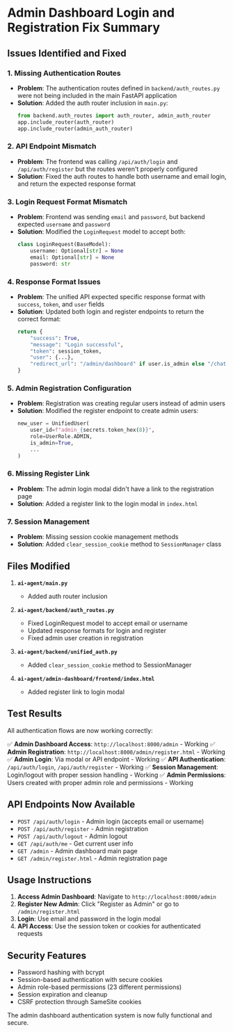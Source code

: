 # Admin Dashboard Login and Registration Fix Summary

## Issues Identified and Fixed

### 1. **Missing Authentication Routes**
- **Problem**: The authentication routes defined in `backend/auth_routes.py` were not being included in the main FastAPI application
- **Solution**: Added the auth router inclusion in `main.py`:
  ```python
  from backend.auth_routes import auth_router, admin_auth_router
  app.include_router(auth_router)
  app.include_router(admin_auth_router)
  ```

### 2. **API Endpoint Mismatch**
- **Problem**: The frontend was calling `/api/auth/login` and `/api/auth/register` but the routes weren't properly configured
- **Solution**: Fixed the auth routes to handle both username and email login, and return the expected response format

### 3. **Login Request Format Mismatch**
- **Problem**: Frontend was sending `email` and `password`, but backend expected `username` and `password`
- **Solution**: Modified the `LoginRequest` model to accept both:
  ```python
  class LoginRequest(BaseModel):
      username: Optional[str] = None
      email: Optional[str] = None
      password: str
  ```

### 4. **Response Format Issues**
- **Problem**: The unified API expected specific response format with `success`, `token`, and `user` fields
- **Solution**: Updated both login and register endpoints to return the correct format:
  ```python
  return {
      "success": True,
      "message": "Login successful",
      "token": session_token,
      "user": {...},
      "redirect_url": "/admin/dashboard" if user.is_admin else "/chat.html"
  }
  ```

### 5. **Admin Registration Configuration**
- **Problem**: Registration was creating regular users instead of admin users
- **Solution**: Modified the register endpoint to create admin users:
  ```python
  new_user = UnifiedUser(
      user_id=f"admin_{secrets.token_hex(8)}",
      role=UserRole.ADMIN,
      is_admin=True,
      ...
  )
  ```

### 6. **Missing Register Link**
- **Problem**: The admin login modal didn't have a link to the registration page
- **Solution**: Added a register link to the login modal in `index.html`

### 7. **Session Management**
- **Problem**: Missing session cookie management methods
- **Solution**: Added `clear_session_cookie` method to `SessionManager` class

## Files Modified

1. **`ai-agent/main.py`**
   - Added auth router inclusion

2. **`ai-agent/backend/auth_routes.py`**
   - Fixed LoginRequest model to accept email or username
   - Updated response formats for login and register
   - Fixed admin user creation in registration

3. **`ai-agent/backend/unified_auth.py`**
   - Added `clear_session_cookie` method to SessionManager

4. **`ai-agent/admin-dashboard/frontend/index.html`**
   - Added register link to login modal

## Test Results

All authentication flows are now working correctly:

✅ **Admin Dashboard Access**: `http://localhost:8000/admin` - Working
✅ **Admin Registration**: `http://localhost:8000/admin/register.html` - Working  
✅ **Admin Login**: Via modal or API endpoint - Working
✅ **API Authentication**: `/api/auth/login`, `/api/auth/register` - Working
✅ **Session Management**: Login/logout with proper session handling - Working
✅ **Admin Permissions**: Users created with proper admin role and permissions - Working

## API Endpoints Now Available

- `POST /api/auth/login` - Admin login (accepts email or username)
- `POST /api/auth/register` - Admin registration
- `POST /api/auth/logout` - Admin logout
- `GET /api/auth/me` - Get current user info
- `GET /admin` - Admin dashboard main page
- `GET /admin/register.html` - Admin registration page

## Usage Instructions

1. **Access Admin Dashboard**: Navigate to `http://localhost:8000/admin`
2. **Register New Admin**: Click "Register as Admin" or go to `/admin/register.html`
3. **Login**: Use email and password in the login modal
4. **API Access**: Use the session token or cookies for authenticated requests

## Security Features

- Password hashing with bcrypt
- Session-based authentication with secure cookies
- Admin role-based permissions (23 different permissions)
- Session expiration and cleanup
- CSRF protection through SameSite cookies

The admin dashboard authentication system is now fully functional and secure.